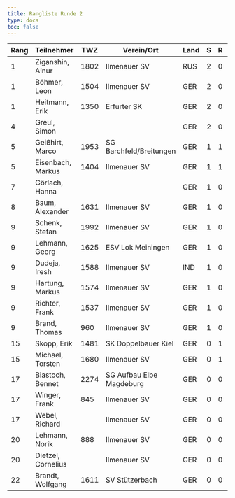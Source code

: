 ```yaml
---
title: Rangliste Runde 2
type: docs
toc: false
---
```


| Rang | Teilnehmer         | TWZ  | Verein/Ort               | Land | S   | R   | V   | Punkte | Buchh | SoBerg |
| ---- | ------------------ | ---- | ------------------------ | ---- | --- | --- | --- | ------ | ----- | ------ |
| 1    | Ziganshin, Ainur   | 1802 | Ilmenauer SV             | RUS  | 2   | 0   | 0   | 2.0    | 2.0   | 2.00   |
| 1    | Böhmer, Leon       | 1504 | Ilmenauer SV             | GER  | 2   | 0   | 0   | 2.0    | 2.0   | 2.00   |
| 1    | Heitmann, Erik     | 1350 | Erfurter SK              | GER  | 2   | 0   | 0   | 2.0    | 2.0   | 2.00   |
| 4    | Greul, Simon       |      |                          | GER  | 2   | 0   | 0   | 2.0    | 1.5   | 1.50   |
| 5    | Geißhirt, Marco    | 1953 | SG Barchfeld/Breitungen  | GER  | 1   | 1   | 0   | 1.5    | 1.0   | 0.75   |
| 5    | Eisenbach, Markus  | 1404 | Ilmenauer SV             | GER  | 1   | 1   | 0   | 1.5    | 1.0   | 0.75   |
| 7    | Görlach, Hanna     |      |                          | GER  | 1   | 0   | 1   | 1.0    | 3.0   | 1.00   |
| 8    | Baum, Alexander    | 1631 | Ilmenauer SV             | GER  | 1   | 0   | 0   | 1.0    | 2.0   | 1.00   |
| 9    | Schenk, Stefan     | 1992 | Ilmenauer SV             | GER  | 1   | 0   | 1   | 1.0    | 2.0   | 0.00   |
| 9    | Lehmann, Georg     | 1625 | ESV Lok Meiningen        | GER  | 1   | 0   | 1   | 1.0    | 2.0   | 0.00   |
| 9    | Dudeja, Iresh      | 1588 | Ilmenauer SV             | IND  | 1   | 0   | 1   | 1.0    | 2.0   | 0.00   |
| 9    | Hartung, Markus    | 1574 | Ilmenauer SV             | GER  | 1   | 0   | 1   | 1.0    | 2.0   | 0.00   |
| 9    | Richter, Frank     | 1537 | Ilmenauer SV             | GER  | 1   | 0   | 1   | 1.0    | 2.0   | 0.00   |
| 9    | Brand, Thomas      | 960  | Ilmenauer SV             | GER  | 1   | 0   | 1   | 1.0    | 2.0   | 0.00   |
| 15   | Skopp, Erik        | 1481 | SK Doppelbauer Kiel      | GER  | 0   | 1   | 1   | 0.5    | 3.0   | 0.75   |
| 15   | Michael, Torsten   | 1680 | Ilmenauer SV             | GER  | 0   | 1   | 1   | 0.5    | 3.0   | 0.75   |
| 17   | Biastoch, Bennet   | 2274 | SG Aufbau Elbe Magdeburg | GER  | 0   | 0   | 1   | 0.0    | 2.0   | 0.00   |
| 17   | Winger, Frank      | 845  | Ilmenauer SV             | GER  | 0   | 0   | 2   | 0.0    | 2.0   | 0.00   |
| 17   | Webel, Richard     |      | Ilmenauer SV             | GER  | 0   | 0   | 2   | 0.0    | 2.0   | 0.00   |
| 20   | Lehmann, Norik     | 888  | Ilmenauer SV             | GER  | 0   | 0   | 2   | 0.0    | 1.0   | 0.00   |
| 20   | Dietzel, Cornelius |      | Ilmenauer SV             | GER  | 0   | 0   | 2   | 0.0    | 1.0   | 0.00   |
| 22   | Brandt, Wolfgang   | 1611 | SV Stützerbach           | GER  | 0   | 0   | 0   | 0.0    | 0.0   | 0.00   |